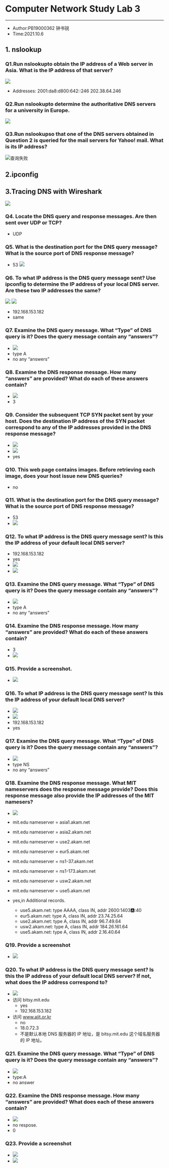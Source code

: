 # Computer Network Study Lab 3

---

- Author:PB19000362 钟书锐
- Time:2021.10.6

## 1. nslookup

### Q1.Run nslookupto obtain the IP address of a Web server in Asia. What is the IP address of that server?

![](./asset/1.1.png)

- Addresses:
  2001:da8:d800:642::246
  202.38.64.246

### Q2.Run nslookupto determine the authoritative DNS servers for a university in Europe.

![](./asset/1.2.png)

### Q3.Run nslookupso that one of the DNS servers obtained in Question 2 is queried for the mail servers for Yahoo! mail. What is its IP address?

![](./asset/1.3.png)查询失败

## 2.ipconfig

## 3.Tracing DNS with Wireshark

![](./asset/2.1.png)

### Q4. Locate the DNS query and response messages. Are then sent over UDP or TCP?

- UDP

### Q5. What is the destination port for the DNS query message? What is the source port of DNS response message?

- 53
  ![](./asset/2.2.png)

### Q6. To what IP address is the DNS query message sent? Use ipconfig to determine the IP address of your local DNS server. Are these two IP addresses the same?

![](./asset/2.3.png)
![](./asset/2.4.png)

- 192.168.153.182
- same

### Q7. Examine the DNS query message. What “Type” of DNS query is it? Does the query message contain any “answers”?

- ![](./asset/2.5.png)
- type A
- no any “answers”

### Q8. Examine the DNS response message. How many “answers” are provided? What do each of these answers contain?

- ![](./asset/2.6.png)
- 3

### Q9. Consider the subsequent TCP SYN packet sent by your host. Does the destination IP address of the SYN packet correspond to any of the IP addresses provided in the DNS response message?

- ![](./asset/2.7.png)
- ![](./asset/2.8.png)
- yes

### Q10. This web page contains images. Before retrieving each image, does your host issue new DNS queries?

- no

### Q11. What is the destination port for the DNS query message? What is the source port of DNS response message?

- 53
- ![](./asset/2.9.png)

### Q12. To what IP address is the DNS query message sent? Is this the IP address of your default local DNS server?

- 192.168.153.182
- yes
- ![](./asset/2.4.png)
- ![](./asset/2.10.png)

### Q13. Examine the DNS query message. What “Type” of DNS query is it? Does the query message contain any “answers”?

- ![](./asset/2.11.png)
- type A
- no any “answers”

### Q14. Examine the DNS response message. How many “answers” are provided? What do each of these answers contain?

- 3
- ![](./asset/2.12.png)

### Q15. Provide a screenshot.

- ![](./asset/2.13.png)

### Q16. To what IP address is the DNS query message sent? Is this the IP address of your default local DNS server?

- ![](./asset/2.14.png)
- ![](./asset/2.4.png)
- 192.168.153.182
- yes

### Q17. Examine the DNS query message. What “Type” of DNS query is it? Does the query message contain any “answers”?

- ![](./asset/2.15.png)
- type NS
- no any “answers”

### Q18. Examine the DNS response message. What MIT nameservers does the response message provide? Does this response message also provide the IP addresses of the MIT namesers?

- ![](./asset/2.16.png)

- mit.edu nameserver = asia1.akam.net
- mit.edu nameserver = asia2.akam.net
- mit.edu nameserver = use2.akam.net
- mit.edu nameserver = eur5.akam.net
- mit.edu nameserver = ns1-37.akam.net
- mit.edu nameserver = ns1-173.akam.net
- mit.edu nameserver = usw2.akam.net
- mit.edu nameserver = use5.akam.net

- yes,in Additional records.
  - use5.akam.net: type AAAA, class IN, addr 2600:1403:a::40
  - eur5.akam.net: type A, class IN, addr 23.74.25.64
  - use2.akam.net: type A, class IN, addr 96.7.49.64
  - usw2.akam.net: type A, class IN, addr 184.26.161.64
  - use5.akam.net: type A, class IN, addr 2.16.40.64

### Q19. Provide a screenshot

- ![](./asset/2.14.png)

### Q20. To what IP address is the DNS query message sent? Is this the IP address of your default local DNS server? If not, what does the IP address correspond to?

- ![](./asset/2.17.png)
- 访问 bitsy.mit.edu
  - yes
  - 192.168.153.182
- 访问 www.aiit.or.kr
  - no
  - 18.0.72.3
  - 不是默认本地 DNS 服务器的 IP 地址，是 bitsy.mit.edu 这个域名服务器的 IP 地址。

### Q21. Examine the DNS query message. What “Type” of DNS query is it? Does the query message contain any “answers”?

- ![](./asset/2.19.png)
- type:A
- no answer

### Q22. Examine the DNS response message. How many “answers” are provided? What does each of these answers contain?

- ![](./asset/2.17.png)
- no respose.
- 0

### Q23. Provide a screenshot

- ![](./asset/2.17.png)
- ![](./asset/2.18.png)

